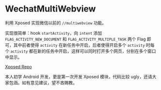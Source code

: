 # WechatMultiWebview

利用 Xposed 实现微信以前的 `//multiwebview` 功能。

实现很简单：hook `startActivity`，向 `intent` 添加 `FLAG_ACTIVITY_NEW_DOCUMENT` 和 `FLAG_ACTIVITY_MULTIPLE_TASK` 两个 Flag 即可，其中前者使得 `activity` 在新任务中开启，后者使得开启多个 `activity` 时每个 `activity` 都在新的任务中开启，这样可以同时打开多个网页，分别在多个窗口中显示。

[Xposed Repo](https://repo.xposed.info/node/1761)

本人初学 Android 开发，更是第一次开发 Xposed 模块，代码比较 ugly，还请大家包涵。如有意见建议，望不吝赐教。